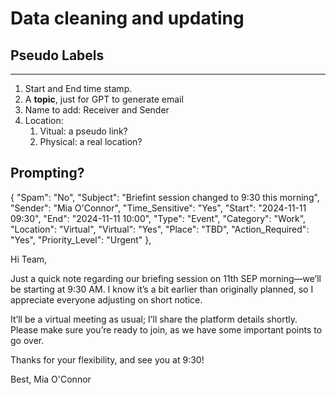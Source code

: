 # Data cleaning and updating

## Pseudo Labels
---
1. Start and End time stamp.
2. A **topic**, just for GPT to generate email
3. Name to add: Receiver and Sender
4. Location: 
   1. Vitual: a pseudo link?
   2. Physical: a real location?



## Prompting?

{
        "Spam": "No",
        "Subject": "Briefint session changed to 9:30 this morning",
        "Sender": "Mia O'Connor",
        "Time_Sensitive": "Yes",
        "Start": "2024-11-11 09:30",
        "End": "2024-11-11 10:00",
        "Type": "Event",
        "Category": "Work",
        "Location": "Virtual",
        "Virtual": "Yes",
        "Place": "TBD",
        "Action_Required": "Yes",
        "Priority_Level": "Urgent"
    },

Hi Team,

Just a quick note regarding our briefing session on 11th SEP morning—we’ll be starting at 9:30 AM. I know it’s a bit earlier than originally planned, so I appreciate everyone adjusting on short notice.

It’ll be a virtual meeting as usual; I’ll share the platform details shortly. Please make sure you’re ready to join, as we have some important points to go over.

Thanks for your flexibility, and see you at 9:30!

Best,
Mia O'Connor